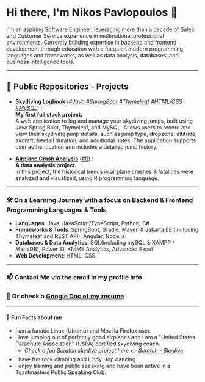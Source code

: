 # Hi there, I'm Nikos Pavlopoulos 👋

I'm an aspiring Software Engineer, leveraging more than a decade of Sales and Customer Service experience in multinational professional environments. Currently building expertise in backend and frontend development through education with a focus on modern programming languages and frameworks, as well as data analysis, databases, and business intelligence tools.

* * *

## 🚀 Public Repositories - Projects

- **[Skydiving Logbook](https://github.com/nikospavlopoulos/skydivinglogbook-spring-thymeleaf)**
  \([*\#Java \#SpringBoot \#Thymeleaf \#HTML/CSS \#MySQL*](https://github.com/nikospavlopoulos/skydivinglogbook-spring-thymeleaf)\) :  
    **My first full stack project.**  
    A web application to log and manage your skydiving jumps, built using Java Spring Boot, Thymeleaf, and MySQL. Allows users to record and view their skydiving jump details, such as jump type, dropzone, altitude, aircraft, freefall duration, and additional notes. The application supports user authentication and includes a detailed jump history.
  
- **[Airplane Crash Analysis](https://github.com/nikospavlopoulos/plane_crashes_R)**
  \([*\#R*](https://github.com/nikospavlopoulos/plane_crashes_R)\) :  
    **A data analysis project.**  
    In this project, the historical trends in airplane crashes & fatalities were analyzed and visualized, using R programming language.

* * *

### 🛠️ On a Learning Journey with a focus on Backend & Frontend Programming Languages & Tools

- **Languages**: Java, JavaScript/TypeScript, Python, C#
- **Frameworks & Tools**: SpringBoot, Gradle, Maven & Jakarta EE (including Thymeleaf and REST API), Angular, Node.js
- **Databases & Data Analytics**: SQL(including mySQL & XAMPP / MariaDB), Power BI, KNIME Analytics, Advanced Excel
- **Web Development**: HTML, CSS

* * *

### 📫 Contact Me via the email in my profile info 
### 📄 Or check a [Google Doc of my resume](https://resume.nikospavlopoulos.com)
 
* * *
#### 🌟 Fun Facts about me

- I am a fanatic Linux (Ubuntu) and Mozilla Firefox user.
- I love jumping out of perfectly good airplanes and I am a "United States Parachute Association" (USPA) certified skydiving coach.
   - *Check a fun Scratch skydive project here :point_right: [Scratch - Skydive](https://scratch.mit.edu/projects/1140480389)*
- I have fun rock climbing and Lindy Hop dancing
- I enjoy training and public speaking and have been active in a Toastmasters Public Speaking Club.
